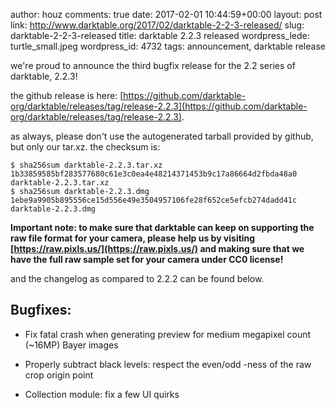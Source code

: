 author: houz
comments: true
date: 2017-02-01 10:44:59+00:00
layout: post
link: http://www.darktable.org/2017/02/darktable-2-2-3-released/
slug: darktable-2-2-3-released
title: darktable 2.2.3 released
wordpress_lede: turtle_small.jpeg
wordpress_id: 4732
tags: announcement, darktable release

we're proud to announce the third bugfix release for the 2.2 series of darktable, 2.2.3!

the github release is here: [https://github.com/darktable-org/darktable/releases/tag/release-2.2.3](https://github.com/darktable-org/darktable/releases/tag/release-2.2.3).

as always, please don't use the autogenerated tarball provided by github, but only our tar.xz. the checksum is:

    
    $ sha256sum darktable-2.2.3.tar.xz
    1b33859585bf283577680c61e3c0ea4e48214371453b9c17a86664d2fbda48a0  darktable-2.2.3.tar.xz
    $ sha256sum darktable-2.2.3.dmg
    1ebe9a9905b895556ce15d556e49e3504957106fe28f652ce5efcb274dadd41c  darktable-2.2.3.dmg
    


**Important note: to make sure that darktable can keep on supporting the raw file format for your camera, please help us by visiting [https://raw.pixls.us/](https://raw.pixls.us/) and making sure that we have the full raw sample set for your camera under CC0 license!**

and the changelog as compared to 2.2.2 can be found below.


## Bugfixes:





 	
  * Fix fatal crash when generating preview for medium megapixel count (~16MP) Bayer images

 	
  * Properly subtract black levels: respect the even/odd -ness of the raw crop origin point

 	
  * Collection module: fix a few UI quirks


